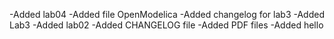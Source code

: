 -Added lab04
-Added file OpenModelica
-Added changelog for lab3
-Added Lab3
-Added lab02
-Added CHANGELOG file
-Added PDF files
-Added hello

